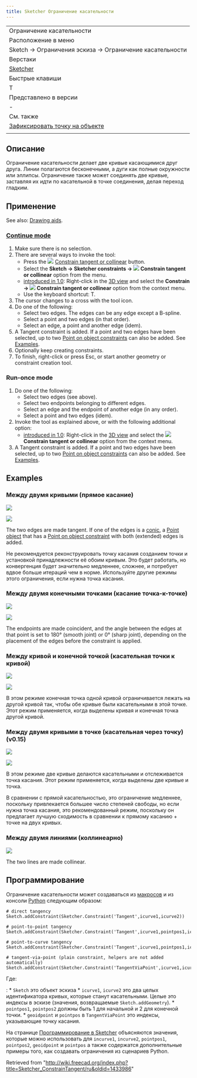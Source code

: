 ```yaml
---
title: Sketcher Ограничение касательности
---
```

|  |
| --- |
| Ограничение касательности |
| Расположение в меню |
| Sketch → Ограничения эскиза → Ограничение касательности |
| Верстаки |
| [Sketcher](/Sketcher_Workbench/ru "Sketcher Workbench/ru") |
| Быстрые клавиши |
| T |
| Представлено в версии |
| - |
| См. также |
| [Зафиксировать точку на объекте](/Sketcher_ConstrainPointOnObject/ru "Sketcher ConstrainPointOnObject/ru") |
|  |

## Описание

Ограничение касательности делает две кривые касающимися друг друга. Линии полагаются бесконечными, а дуги как полные окружности или эллипсы. Ограничение также может соединять две кривые, заставляя их идти по касательной в точке соединения, делая переход гладким.

## Применение

See also: [Drawing aids](/Sketcher_Workbench#Drawing_aids "Sketcher Workbench").

### [Continue mode](/Sketcher_Workbench#Continue_modes "Sketcher Workbench")

1. Make sure there is no selection.
2. There are several ways to invoke the tool:
   * Press the ![](/images/Sketcher_ConstrainTangent.svg) [Constrain tangent or collinear](/Sketcher_ConstrainTangent "Sketcher ConstrainTangent") button.
   * Select the **Sketch → Sketcher constraints → ![](/images/Sketcher_ConstrainTangent.svg) Constrain tangent or collinear** option from the menu.
   * [introduced in 1.0](/Release_notes_1.0 "Release notes 1.0"): Right-click in the [3D view](/3D_view "3D view") and select the **Constrain → ![](/images/Sketcher_ConstrainTangent.svg) Constrain tangent or collinear** option from the context menu.
   * Use the keyboard shortcut: T.
3. The cursor changes to a cross with the tool icon.
4. Do one of the following:
   * Select two edges. The edges can be any edge except a B-spline.
   * Select a point and two edges (in that order).
   * Select an edge, a point and another edge (idem).
5. A Tangent constraint is added. If a point and two edges have been selected, up to two [Point on object constraints](/Sketcher_ConstrainPointOnObject "Sketcher ConstrainPointOnObject") can also be added. See [Examples](#Between_two_edges_at_point).
6. Optionally keep creating constraints.
7. To finish, right-click or press Esc, or start another geometry or constraint creation tool.

### Run-once mode

1. Do one of the following:
   * Select two edges (see above).
   * Select two endpoints belonging to different edges.
   * Select an edge and the endpoint of another edge (in any order).
   * Select a point and two edges (idem).
2. Invoke the tool as explained above, or with the following additional option:
   * [introduced in 1.0](/Release_notes_1.0 "Release notes 1.0"): Right-click in the [3D view](/3D_view "3D view") and select the **![](/images/Sketcher_ConstrainTangent.svg) Constrain tangent or collinear** option from the context menu.
3. A Tangent constraint is added. If a point and two edges have been selected, up to two [Point on object constraints](/Sketcher_ConstrainPointOnObject "Sketcher ConstrainPointOnObject") can also be added. See [Examples](#Between_two_edges_at_point).

## Examples

### Между двумя кривыми (прямое касание)

![](/images/Sketcher_ConsraintTangent_mode1.png)

![](/images/Sketcher_ConsraintTangent_mode1.png)

The two edges are made tangent. If one of the edges is a [conic](/Sketcher_Workbench#Sketcher_CompCreateConic "Sketcher Workbench"), a [Point object](/Sketcher_CreatePoint "Sketcher CreatePoint") that has a [Point on object constraint](/Sketcher_ConstrainPointOnObject "Sketcher ConstrainPointOnObject") with both (extended) edges is added.

Не рекомендуется реконструировать точку касания созданием точки и установкой принадлежности её обоим кривым. Это будет работать, но конвергенция будет значительно медленнее, сложнее, и потребует вдвое больше итераций чем в норме. Используйте другие режимы этого ограничения, если нужна точка касания.

### Между двумя конечными точками (касание точка-к-точке)

![](/images/Sketcher_ConsraintTangent_mode2.png)

![](/images/Sketcher_ConsraintTangent_mode2.png)

The endpoints are made coincident, and the angle between the edges at that point is set to 180° (smooth joint) or 0° (sharp joint), depending on the placement of the edges before the constraint is applied.

### Между кривой и конечной точкой (касательная точки к кривой)

![](/images/Sketcher_ConsraintTangent_mode3.png)

![](/images/Sketcher_ConsraintTangent_mode3.png)

В этом режиме конечная точка одной кривой ограничивается лежать на другой кривой так, чтобы обе кривые были касательными в этой точке. Этот режим применяется, когда выделены кривая и конечная точка другой кривой.

### Между двумя кривыми в точке (касательная через точку) (v0.15)

![](/images/Sketcher_ConsraintTangent_mode4.png)

![](/images/Sketcher_ConsraintTangent_mode4.png)

В этом режиме две кривые делаются касательными и отслеживается точка касания. Этот режим применяется, когда выделены две кривые и точка.

В сравнении с прямой касательностью, это ограничение медленнее, поскольку привлекается большее число степеней свободы, но если нужна точка касания, это рекомендованный режим, поскольку он предлагает лучшую сходимость в сравнении к прямому касанию + точке на двух кривых.

### Между двумя линиями (коллинеарно)

![](/images/Sketcher_ConstraintTangent_mode5.png)

The two lines are made collinear.

## Программирование

Ограничение касательности может создаваться из [макросов](/Macros/ru "Macros/ru") и из консоли [Python](/Python/ru "Python/ru") следующим образом:

```
# direct tangency
Sketch.addConstraint(Sketcher.Constraint('Tangent',icurve1,icurve2))

# point-to-point tangency
Sketch.addConstraint(Sketcher.Constraint('Tangent',icurve1,pointpos1,icurve2,pointpos2))

# point-to-curve tangency
Sketch.addConstraint(Sketcher.Constraint('Tangent',icurve1,pointpos1,icurve2))

# tangent-via-point (plain constraint, helpers are not added automatically)
Sketch.addConstraint(Sketcher.Constraint('TangentViaPoint',icurve1,icurve2,geoidpoint,pointpos))

```

Где:

:   * `Sketch` это объект эскиза
    * `icurve1`, `icurve2` это два целых идентификатора кривых, которые станут касательными. Целые это индексы в эскизе (значения, возвращаемые `Sketch.addGeometry`).
    * `pointpos1`, `pointpos2` должны быть 1 для начальной и 2 для конечной точки.
    * `geoidpoint` и `pointpos` в `TangentViaPoint` это индексы, указывающие точку касания.

На странице [Программирование в Sketcher](/Sketcher_scripting/ru "Sketcher scripting/ru") объясняются значения, которые можно использовать для `incurve1`, `incurve2`, `pointpos1`, `pointpos2`, `geoidpoint` и `pointpos` а также содержатся дополнительные примеры того, как создавать ограничения из сценариев Python.

Retrieved from "<http://wiki.freecad.org/index.php?title=Sketcher_ConstrainTangent/ru&oldid=1433986>"